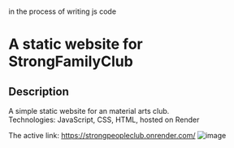 <br /> in the process of writing js code

# A static website for StrongFamilyClub

## Description 

A simple static website for an material arts club.<br />
Technologies: JavaScript, CSS, HTML, hosted on Render 


The active link: https://strongpeopleclub.onrender.com/
![image](https://github.com/user-attachments/assets/9791447a-b129-442e-b6d9-79fd3004469f)
